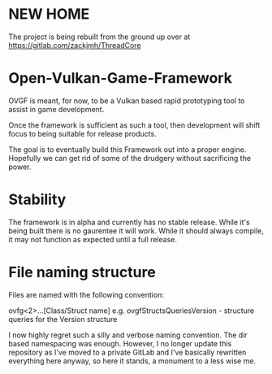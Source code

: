 # NEW HOME

The project is being rebuilt from the ground up over at https://gitlab.com/zackjmh/ThreadCore

# Open-Vulkan-Game-Framework

OVGF is meant, for now, to be a Vulkan based rapid prototyping tool to assist in game development.

Once the framework is sufficient as such a tool, then development will shift focus to being suitable for release products.

The goal is to eventually build this Framework out into a proper engine. Hopefully we can get rid of some of the drudgery without sacrificing the power.

# Stability

The framework is in alpha and currently has no stable release. While it's being built there is no gaurentee it will work. While it should always compile, it may not function as expected until a full release.

# File naming structure

Files are named with the following convention:

ovfg<Namespace1><2>...<n>[Class/Struct name]
  e.g. ovgfStructsQueriesVersion - structure queries for the Version structure 
  
I now highly regret such a silly and verbose naming convention. The dir based namespacing was enough. However, I no longer update this repository as I've moved to a private GitLab and I've basically rewritten everything here anyway, so here it stands, a monument to a less wise me.
